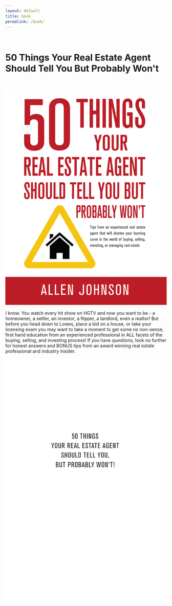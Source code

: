 ```yaml
---
layout: default
title: book
permalink: /book/
---
```


<br>

<h1>50 Things Your Real Estate Agent Should Tell You But Probably Won't</h1>
<br>

<p><a href="https://www.amazon.com/Things-Estate-Agent-Should-Probably-ebook/dp/B081K6QPSY" target="_blank"><img src="/img/EbookCover.jpg"></a></p>

<p>I know. You watch every hit show on HGTV and now you want to be - a homeowner, a selller, an investor, a flipper, a landlord, even a realtor! But before you head down to Lowes, place a bid on a house, or take your licensing exam you may want to take a moment to get some no non-sense, first hand education from an experienced professional in ALL facets of the buying, selling, and investing process! If you have questions, look no further for honest answers and BONUS tips from an award winning real estate professional and industry insider.</p>

<p><a href="https://bannerseason.com/J2SGEH" target="_blank"><img src="/img/50Things.pdf"></a></p>

